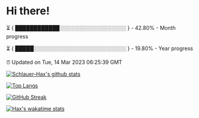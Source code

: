 # Hi there!

⏳ { ████████████░░░░░░░░░░░░░░░░░░ } - 42.80% - Month progress

⏳ { █████░░░░░░░░░░░░░░░░░░░░░░░░░ } - 19.80% - Year progress

⏰ Updated on Tue, 14 Mar 2023 06:25:39 GMT


[![Schlauer-Hax's github stats](https://github-readme-stats.vercel.app/api?username=Schlauer-Hax&show_icons=true&theme=dark&count_private=true)](https://github.com/Schlauer-Hax)


[![Top Langs](https://github-readme-stats.vercel.app/api/top-langs/?username=Schlauer-Hax&layout=compact&theme=dark)](https://github.com/Schlauer-Hax?tab=repositories)

[![GitHub Streak](https://streak-stats.demolab.com?user=Schlauer-Hax&theme=dark)](https://git.io/streak-stats)

[![Hax's wakatime stats](https://github-readme-stats.vercel.app/api/wakatime?username=Hax&theme=dark)](https://wakatime.com/@Hax)

